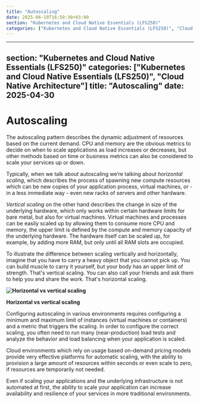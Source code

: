 ```yaml
---
title: "Autoscaling"
date: 2025-06-10T16:59:30+03:00
section: "Kubernetes and Cloud Native Essentials (LFS250)"
categories: ["Kubernetes and Cloud Native Essentials (LFS250)", "Cloud Native Architecture"]
---
```

---
section: "Kubernetes and Cloud Native Essentials (LFS250)"
categories: ["Kubernetes and Cloud Native Essentials (LFS250)", "Cloud Native Architecture"]
title: "Autoscaling"
date: 2025-04-30
---
# Autoscaling

The autoscaling pattern describes the dynamic adjustment of resources based on the current demand. CPU and memory are the obvious metrics to decide on when to scale applications as load increases or decreases, but other methods based on time or business metrics can also be considered to scale your services up or down.

Typically, when we talk about autoscaling we’re talking about _horizontal scaling_, which describes the process of spawning new compute resources which can be new copies of your application process, virtual machines, or - in a less immediate way - even new racks of servers and other hardware.

_Vertical scaling_ on the other hand describes the change in size of the underlying hardware, which only works within certain hardware limits for bare metal, but also for virtual machines. Virtual machines and processes can be easily scaled up by allowing them to consume more CPU and memory, the upper limit is defined by the compute and memory capacity of the underlying hardware. The hardware itself can be scaled up, for example, by adding more RAM, but only until all RAM slots are occupied.

To illustrate the difference between scaling vertically and horizontally, imagine that you have to carry a heavy object that you cannot pick up. You can build muscle to carry it yourself, but your body has an upper limit of strength. That's vertical scaling. You can also call your friends and ask them to help you and share the work. That's horizontal scaling.

**![Horizontal vs vertical scaling](https://d36ai2hkxl16us.cloudfront.net/course-uploads/e0df7fbf-a057-42af-8a1f-590912be5460/q2cr3c5d6279-Horizontalvsverticalscaling.png)**

**Horizontal vs vertical scaling**

Configuring autoscaling in various environments requires configuring a minimum and maximum limit of instances (virtual machines or containers) and a metric that triggers the scaling. In order to configure the correct scaling, you often need to run many (near-production) load tests and analyze the behavior and load balancing when your application is scaled.

Cloud environments which rely on usage based on-demand pricing models provide very effective platforms for automatic scaling, with the ability to provision a large amount of resources within seconds or even scale to zero, if resources are temporarily not needed.

Even if scaling your applications and the underlying infrastructure is not automated at first, the ability to scale your application can increase availability and resilience of your services in more traditional environments.